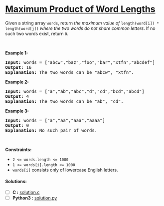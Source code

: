 # [Maximum Product of Word Lengths](https://leetcode.com/explore/challenge/card/may-leetcoding-challenge-2021/601/week-4-may-22nd-may-28th/3757/)
<p>Given a string array <code>words</code>, return <em>the maximum value of</em> <code>length(word[i]) * length(word[j])</code> <em>where the two words do not share common letters</em>. If no such two words exist, return <code>0</code>.</p>

<p>&nbsp;</p>
<p><strong>Example 1:</strong></p>

<pre><strong>Input:</strong> words = ["abcw","baz","foo","bar","xtfn","abcdef"]
<strong>Output:</strong> 16
<strong>Explanation:</strong> The two words can be "abcw", "xtfn".
</pre>

<p><strong>Example 2:</strong></p>

<pre><strong>Input:</strong> words = ["a","ab","abc","d","cd","bcd","abcd"]
<strong>Output:</strong> 4
<strong>Explanation:</strong> The two words can be "ab", "cd".
</pre>

<p><strong>Example 3:</strong></p>

<pre><strong>Input:</strong> words = ["a","aa","aaa","aaaa"]
<strong>Output:</strong> 0
<strong>Explanation:</strong> No such pair of words.
</pre>

<p>&nbsp;</p>
<p><strong>Constraints:</strong></p>

<ul>
	<li><code>2 &lt;= words.length &lt;= 1000</code></li>
	<li><code>1 &lt;= words[i].length &lt;= 1000</code></li>
	<li><code>words[i]</code> consists only of lowercase English letters.</li>
</ul>


#### Solutions:
- [ ] **C :** [solution.c](solution.c)
- [ ] **Python3 :** [solution.py](solution.py)
